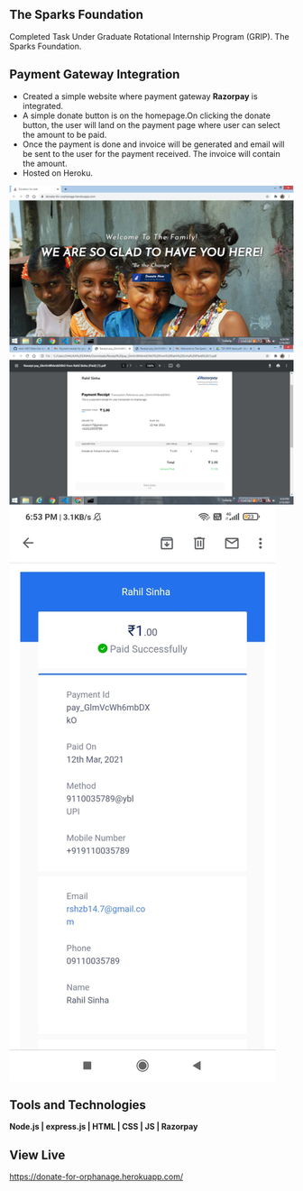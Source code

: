 ## The Sparks Foundation
<p align="left">Completed Task Under Graduate Rotational Internship Program (GRIP). The Sparks Foundation.</p>
  
## Payment Gateway Integration

- Created a simple website where payment gateway <strong>Razorpay</strong> is integrated.
- A simple donate button is on the homepage.On clicking the donate button, the user will land on the payment page where user can select the amount to be paid.
- Once the payment is done and invoice will be generated and email will be sent to the user for the payment received. The invoice will contain the amount.
- Hosted on Heroku.

<img src="https://github.com/rahil-1407/Web-Dev-Intern/blob/main/Images/Screenshot%20(87).png" align="center"></img>
<br>
<img src="https://github.com/rahil-1407/Web-Dev-Intern/blob/main/Images/Screenshot%20(88).png" align="center"></img>
<br>
<img src="https://github.com/rahil-1407/Web-Dev-Intern/blob/main/Images/WhatsApp%20Image%202021-03-16%20at%206.54.08%20PM.jpeg" align="center"></img>
<br>

## Tools and Technologies
<p align="left"><strong>Node.js | express.js | HTML | CSS | JS | Razorpay</strong></p>

## View Live
https://donate-for-orphanage.herokuapp.com/

